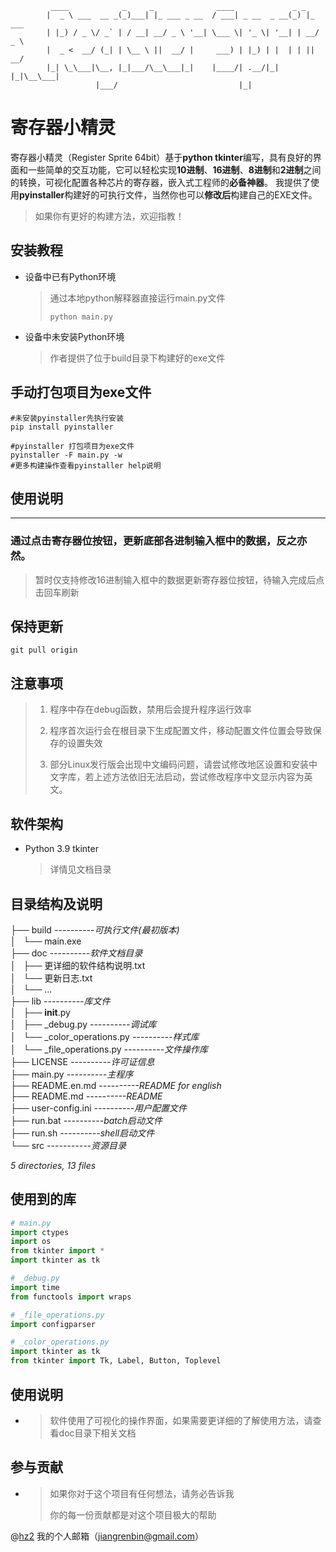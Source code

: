```shell script
         ____            _     _              ____             _ _
        |  _ \ ___  __ _(_)___| |_ ___ _ __  / ___| _ __  _ __(_) |_ ___
        | |_) / _ \/ _` | / __| __/ _ \ '__| \___ \| '_ \| '__| | __/ _ \
        |  _ <  __/ (_| | \__ \ ||  __/ |     ___) | |_) | |  | | ||  __/
        |_| \_\___|\__, |_|___/\__\___|_|    |____/| .__/|_|  |_|\__\___|
                   |___/                           |_|
```
# **寄存器小精灵**

寄存器小精灵（Register Sprite 64bit）基于**python tkinter**编写，具有良好的界面和一些简单的交互功能，它可以轻松实现**10进制**、**16进制**、**8进制**和**2进制**之间的转换，可视化配置各种芯片的寄存器，嵌入式工程师的**必备神器**。
我提供了使用**pyinstaller**构建好的可执行文件，当然你也可以**修改后**构建自己的EXE文件。

> 如果你有更好的构建方法，欢迎指教！

安装教程
----

* 设备中已有Python环境

    > 通过本地python解释器直接运行main.py文件
    >
    > `python main.py `

* 设备中未安装Python环境

    > 作者提供了位于build目录下构建好的exe文件

手动打包项目为exe文件
----
```shell
#未安装pyinstaller先执行安装
pip install pyinstaller

#pyinstaller 打包项目为exe文件
pyinstaller -F main.py -w
#更多构建操作查看pyinstaller help说明
```


使用说明
----
----
### 通过点击寄存器位按钮，更新底部各进制输入框中的数据，反之亦然。
> 暂时仅支持修改16进制输入框中的数据更新寄存器位按钮，待输入完成后点击回车刷新

保持更新
----

```shell
git pull origin
```

注意事项
----
> 1. 程序中存在debug函数，禁用后会提升程序运行效率
>
> 2. 程序首次运行会在根目录下生成配置文件，移动配置文件位置会导致保存的设置失效
>
> 3. 部分Linux发行版会出现中文编码问题，请尝试修改地区设置和安装中文字库，若上述方法依旧无法启动，尝试修改程序中文显示内容为英文。

软件架构
----
* Python 3.9 tkinter

  > 详情见文档目录

目录结构及说明
----
├── build		*----------可执行文件(最初版本)* <br>
│   └── main.exe		<br>
├── doc		*----------软件文档目录* <br>
│   ├── 更详细的软件结构说明.txt		<br>
│   └── 更新日志.txt		<br>
│   └── ...		<br>
├── lib		*----------库文件*<br>
│   ├── __init__.py		<br>
│   ├── _debug.py		*----------调试库*<br>
│   └── _color_operations.py		*----------样式库*<br>
│   └── _file_operations.py		*----------文件操作库*<br>
├── LICENSE		*----------许可证信息*<br>
├── main.py		*----------主程序*<br>
├── README.en.md	*----------README for english*	<br>
├── README.md	*----------README*	<br>
├── user-config.ini	  *----------用户配置文件*	<br>
├── run.bat	  *----------batch启动文件*	<br>
├── run.sh	  *----------shell启动文件*	<br>
└── src		*-----------资源目录*<br>

*5 directories, 13 files*

使用到的库
-----
```python
# main.py
import ctypes
import os
from tkinter import *
import tkinter as tk

# _debug.py
import time
from functools import wraps

# _file_operations.py
import configparser

# _color_operations.py
import tkinter as tk
from tkinter import Tk, Label, Button, Toplevel
```

使用说明
----
* > 软件使用了可视化的操作界面，如果需要更详细的了解使用方法，请查看doc目录下相关文档

参与贡献
----
* > 如果你对于这个项目有任何想法，请务必告诉我
  >
  > 你的每一份贡献都是对这个项目极大的帮助


@[hz2](https://github.com/Robin329/)
我的个人邮箱（jiangrenbin@gmail.com）